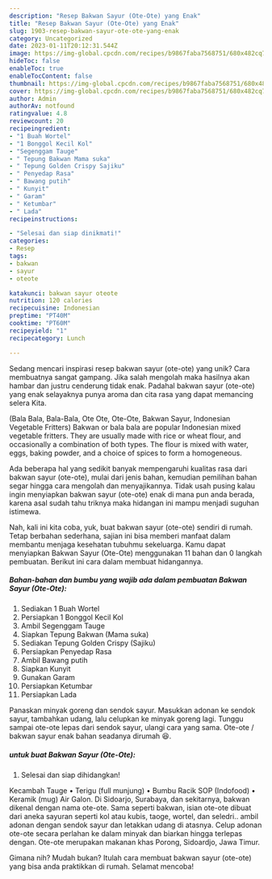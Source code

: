 ```yaml
---
description: "Resep Bakwan Sayur (Ote-Ote) yang Enak"
title: "Resep Bakwan Sayur (Ote-Ote) yang Enak"
slug: 1903-resep-bakwan-sayur-ote-ote-yang-enak
category: Uncategorized
date: 2023-01-11T20:12:31.544Z
image: https://img-global.cpcdn.com/recipes/b9867faba7568751/680x482cq70/bakwan-sayur-ote-ote-foto-resep-utama.jpg
hideToc: false
enableToc: true
enableTocContent: false
thumbnail: https://img-global.cpcdn.com/recipes/b9867faba7568751/680x482cq70/bakwan-sayur-ote-ote-foto-resep-utama.jpg
cover: https://img-global.cpcdn.com/recipes/b9867faba7568751/680x482cq70/bakwan-sayur-ote-ote-foto-resep-utama.jpg
author: Admin
authorAv: notfound
ratingvalue: 4.8
reviewcount: 20
recipeingredient:
- "1 Buah Wortel"
- "1 Bonggol Kecil Kol"
- "Segenggam Tauge"
- " Tepung Bakwan Mama suka"
- " Tepung Golden Crispy Sajiku"
- " Penyedap Rasa"
- " Bawang putih"
- " Kunyit"
- " Garam"
- " Ketumbar"
- " Lada"
recipeinstructions:

- "Selesai dan siap dinikmati!"
categories:
- Resep
tags:
- bakwan
- sayur
- oteote

katakunci: bakwan sayur oteote 
nutrition: 120 calories
recipecuisine: Indonesian
preptime: "PT40M"
cooktime: "PT60M"
recipeyield: "1"
recipecategory: Lunch

---
```





Sedang mencari inspirasi resep bakwan sayur (ote-ote) yang unik? Cara membuatnya sangat gampang. Jika salah mengolah maka hasilnya akan hambar dan justru cenderung tidak enak. Padahal bakwan sayur (ote-ote) yang enak selayaknya punya aroma dan cita rasa yang dapat memancing selera Kita.





(Bala Bala, Bala-Bala, Ote Ote, Ote-Ote, Bakwan Sayur, Indonesian Vegetable Fritters) Bakwan or bala bala are popular Indonesian mixed vegetable fritters. They are usually made with rice or wheat flour, and occasionally a combination of both types. The flour is mixed with water, eggs, baking powder, and a choice of spices to form a homogeneous.

Ada beberapa hal yang sedikit banyak mempengaruhi kualitas rasa dari bakwan sayur (ote-ote), mulai dari jenis bahan, kemudian pemilihan bahan segar hingga cara mengolah dan menyajikannya. Tidak usah pusing kalau ingin menyiapkan bakwan sayur (ote-ote) enak di mana pun anda berada, karena asal sudah tahu triknya maka hidangan ini mampu menjadi suguhan istimewa.






Nah, kali ini kita coba, yuk, buat bakwan sayur (ote-ote) sendiri di rumah. Tetap berbahan sederhana, sajian ini bisa memberi manfaat dalam membantu menjaga kesehatan tubuhmu sekeluarga. Kamu dapat menyiapkan Bakwan Sayur (Ote-Ote) menggunakan 11 bahan dan 0 langkah pembuatan. Berikut ini cara dalam membuat hidangannya.

<!--inarticleads1-->

##### Bahan-bahan dan bumbu yang wajib ada dalam pembuatan Bakwan Sayur (Ote-Ote):

1. Sediakan 1 Buah Wortel
1. Persiapkan 1 Bonggol Kecil Kol
1. Ambil Segenggam Tauge
1. Siapkan  Tepung Bakwan (Mama suka)
1. Sediakan  Tepung Golden Crispy (Sajiku)
1. Persiapkan  Penyedap Rasa
1. Ambil  Bawang putih
1. Siapkan  Kunyit
1. Gunakan  Garam
1. Persiapkan  Ketumbar
1. Persiapkan  Lada


Panaskan minyak goreng dan sendok sayur. Masukkan adonan ke sendok sayur, tambahkan udang, lalu celupkan ke minyak goreng lagi. Tunggu sampai ote-ote lepas dari sendok sayur, ulangi cara yang sama. Ote-ote / bakwan sayur enak bahan seadanya dirumah 😆. 

<!--inarticleads2-->

#####  untuk buat Bakwan Sayur (Ote-Ote):


1. Selesai dan siap dihidangkan!

Kecambah Tauge • Terigu (full munjung) • Bumbu Racik SOP (Indofood) • Keramik (mug) Air Galon. Di Sidoarjo, Surabaya, dan sekitarnya, bakwan dikenal dengan nama ote-ote. Sama seperti bakwan, isian ote-ote dibuat dari aneka sayuran seperti kol atau kubis, taoge, wortel, dan seledri.. ambil adonan dengan sendok sayur dan letakkan udang di atasnya. Celup adonan ote-ote secara perlahan ke dalam minyak dan biarkan hingga terlepas dengan. Ote-ote merupakan makanan khas Porong, Sidoardjo, Jawa Timur. 

Gimana nih? Mudah bukan? Itulah cara membuat bakwan sayur (ote-ote) yang bisa anda praktikkan di rumah. Selamat mencoba!
